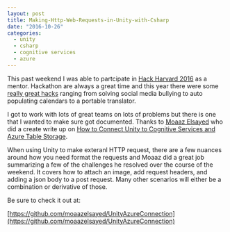 ```yaml
---
layout: post
title: Making-Http-Web-Requests-in-Unity-with-Csharp
date: "2016-10-26"
categories:
  - unity
  - csharp
  - cognitive services
  - azure
---
```


This past weekend I was able to partcipate in [Hack Harvard 2016](http://hackharvard.io/) as a mentor.  Hackathon are always a great time and this year there were some [really great hacks](https://hackharvard2016.devpost.com/) ranging from solving social media bullying to auto populating calendars to a portable translator.

I got to work with lots of great teams on lots of problems but there is one that I wanted to make sure got documented.  Thanks to [Moaaz Elsayed](https://github.com/moaazelsayed) who did a create write up on [How to Connect Unity to Cognitive Services and Azure Table Storage](https://github.com/moaazelsayed/UnityAzureConnection).  

When using Unity to make exteranl HTTP request, there are a few nuances around how you need format the requests and Moaaz did a great job summarizing a few of the challenges he resolved over the course of the weekend.  It covers how to attach an image, add request headers, and adding a json body to a post request.  Many other scenarios will either be a combination or derivative of those.

Be sure to check it out at:

[https://github.com/moaazelsayed/UnityAzureConnection](https://github.com/moaazelsayed/UnityAzureConnection)